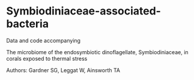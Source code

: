# Symbiodiniaceae-associated-bacteria

Data and code accompanying 

The microbiome of the endosymbiotic dinoflagellate, Symbiodiniaceae, in corals exposed to thermal stress

Authors: Gardner SG, Leggat W, Ainsworth TA
